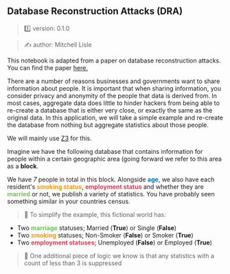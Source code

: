 ##  Database Reconstruction Attacks (DRA)

> 1️⃣ version: 0.1.0

> ✍️ author: Mitchell Lisle


This notebook is adapted from a paper on database reconstruction attacks. You can find the paper [here.](
https://cacm.acm.org/magazines/2019/3/234925-understanding-database-reconstruction-attacks-on-public-data/fulltext)

There are a number of reasons businesses and governments want to share information about people.
It is important that when sharing information, you consider privacy and anonymity of the people that data is
derived from. In most cases, aggregate data does little to hinder hackers from being able to re-create a database
that is either very close, or exactly the same as the original data. In this application,
we will take a simple example and re-create the database from nothing but aggregate statistics about those people.

We will mainly use [Z3](https://github.com/Z3Prover/z3) for this.


Imagine we have the following database that contains information for people within a certain geographic area
(going forward we refer to this area as a **block**.

We have *7* people in total in this block. Alongside <span style="color:#016FB9">**age**</span>, we also have each resident's
<span style="color:#FF9505">**smoking status**</span>, <span style="color:#DA3E52">**employment status**</span> and
whether they are <span style="color:#6CC551">**married**</span> or not, we publish a variety of
statistics. You have probably seen something similar in your countries census.

> 📓 To simplify the example, this fictional world has:
 - Two <span style="color:#6CC551">**marriage**</span> statuses; Married (**True**) or Single (**False**)
 - Two <span style="color:#FF9505">**smoking**</span> statuses; Non-Smoker (**False**) or Smoker (**True**)
 - Two <span style="color:#DA3E52">**employment statuses**</span>;  Unemployed (**False**) or Employed (**True**)

> 👾 One additional piece of logic we know is that any statistics with a count of less than 3 is suppressed
